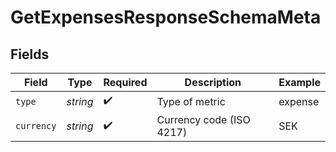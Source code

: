# GetExpensesResponseSchemaMeta


## Fields

| Field                    | Type                     | Required                 | Description              | Example                  |
| ------------------------ | ------------------------ | ------------------------ | ------------------------ | ------------------------ |
| `type`                   | *string*                 | :heavy_check_mark:       | Type of metric           | expense                  |
| `currency`               | *string*                 | :heavy_check_mark:       | Currency code (ISO 4217) | SEK                      |